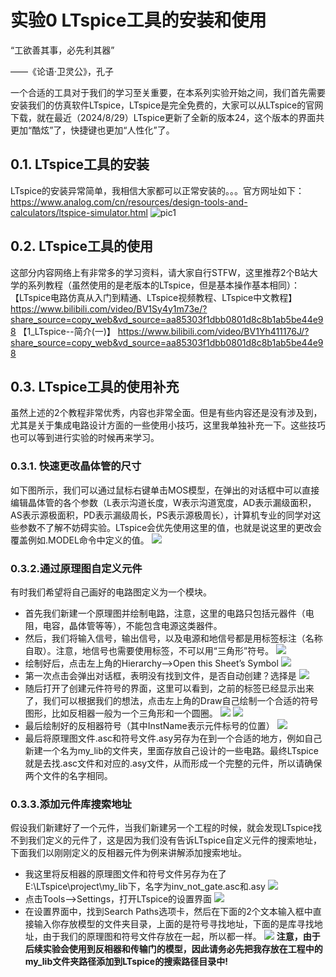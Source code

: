 # 实验0 LTspice工具的安装和使用
“工欲善其事，必先利其器”

——《论语·卫灵公》，孔子

一个合适的工具对于我们的学习至关重要，在本系列实验开始之间，我们首先需要安装我们的仿真软件LTspice，LTspice是完全免费的，大家可以从LTspice的官网下载，就在最近（2024/8/29）LTspice更新了全新的版本24，这个版本的界面共更加“酷炫”了，快捷键也更加“人性化”了。
## 0.1. LTspice工具的安装
LTspice的安装异常简单，我相信大家都可以正常安装的。。。官方网址如下：https://www.analog.com/cn/resources/design-tools-and-calculators/ltspice-simulator.html
![pic1](./pic/pic1.png)

## 0.2. LTspice工具的使用
这部分内容网络上有非常多的学习资料，请大家自行STFW，这里推荐2个B站大学的系列教程（虽然使用的是老版本的LTspice，但是基本操作基本相同）：
【LTspice电路仿真从入门到精通、LTspice视频教程、LTspice中文教程】 https://www.bilibili.com/video/BV1Sy4y1m73e/?share_source=copy_web&vd_source=aa85303f1dbb0801d8c8b1ab5be44e98
【1_LTspice--简介(一)】 https://www.bilibili.com/video/BV1Yh411176J/?share_source=copy_web&vd_source=aa85303f1dbb0801d8c8b1ab5be44e98
## 0.3. LTspice工具的使用补充
虽然上述的2个教程非常优秀，内容也非常全面。但是有些内容还是没有涉及到，尤其是关于集成电路设计方面的一些使用小技巧，这里我单独补充一下。这些技巧也可以等到进行实验的时候再来学习。
### 0.3.1. 快速更改晶体管的尺寸
如下图所示，我们可以通过鼠标右键单击MOS模型，在弹出的对话框中可以直接编辑晶体管的各个参数（L表示沟道长度，W表示沟道宽度，AD表示漏级面积，AS表示源极面积，PD表示漏级周长，PS表示源极周长），计算机专业的同学对这些参数不了解不妨碍实验。LTspice会优先使用这里的值，也就是说这里的更改会覆盖例如.MODEL命令中定义的值。
![](./pic/图片2.png)
### 0.3.2.通过原理图自定义元件
有时我们希望将自己画好的电路图定义为一个模块。
+ 首先我们新建一个原理图并绘制电路，注意，这里的电路只包括元器件（电阻，电容，晶体管等等），不能包含电源这类器件。
+ 然后，我们将输入信号，输出信号，以及电源和地信号都是用标签标注（名称自取）。注意，地信号也需要使用标签，不可以用“三角形”符号。
![](.\图片\图片3.png)
+ 绘制好后，点击左上角的Hierarchy-->Open this Sheet’s Symbol
![](.\图片\图片4.png)
+ 第一次点击会弹出对话框，表明没有找到文件，是否自动创建？选择是
![](.\图片\图片5.png)
+ 随后打开了创建元件符号的界面，这里可以看到，之前的标签已经显示出来了，我们可以根据我们的想法，点击左上角的Draw自己绘制一个合适的符号图形，比如反相器一般为一个三角形和一个圆圈。
![](.\图片\图片6.png)
![](.\图片\图片7.png)
+ 最后绘制好的反相器符号（其中InstName表示元件标号的位置）
![](.\图片\图片8.png)
+ 最后将原理图文件.asc和符号文件.asy另存为在到一个合适的地方，例如自己新建一个名为my_lib的文件夹，里面存放自己设计的一些电路。最终LTspice就是去找.asc文件和对应的.asy文件，从而形成一个完整的元件，所以请确保两个文件的名字相同。
### 0.3.3.添加元件库搜索地址
假设我们新建好了一个元件，当我们新建另一个工程的时候，就会发现LTspice找不到我们定义的元件了，这是因为我们没有告诉LTspice自定义元件的搜索地址，下面我们以刚刚定义的反相器元件为例来讲解添加搜索地址。
+ 我这里将反相器的原理图文件和符号文件另存为在了E:\LTspice\project\my_lib下，名字为inv_not_gate.asc和.asy
![](.\图片\图片9.png)
+ 点击Tools-->Settings，打开LTspice的设置界面
![](.\图片\图片10.png)
+ 在设置界面中，找到Search Paths选项卡，然后在下面的2个文本输入框中直接输入你存放模型的文件夹目录，上面的是符号寻找地址，下面的是库寻找地址，由于我们的原理图和符号文件存放在一起，所以都一样。
![](.\图片\图片11.png)
**注意，由于后续实验会使用到反相器和传输门的模型，因此请务必先把我存放在工程中的my_lib文件夹路径添加到LTspice的搜索路径目录中!**